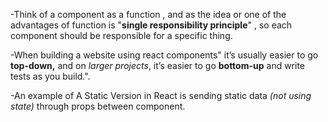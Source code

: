 -Think of a component as a function , and as the idea or one of the advantages of function is "**single responsibility principle**" , so each component should be responsible for a specific thing.

-When building a website using react components" it’s usually easier to go **top-down,** and on *larger projects*, it’s easier to go **bottom-up** and write tests as you build.".

-An example of A Static Version in React is sending static data *(not using state)* through props between component.